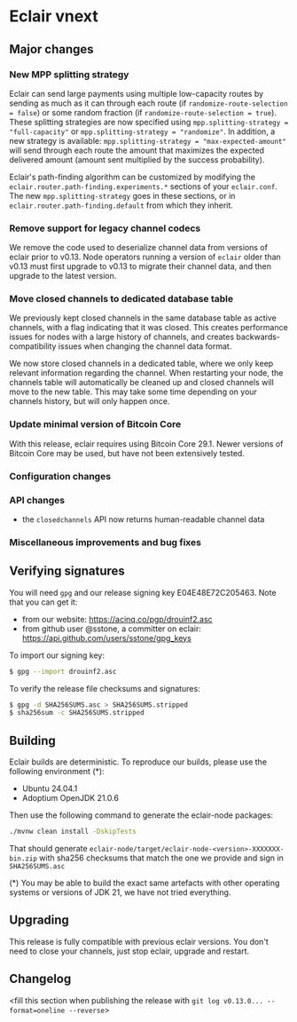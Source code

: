 # Eclair vnext

<insert here a high-level description of the release>

## Major changes

### New MPP splitting strategy

Eclair can send large payments using multiple low-capacity routes by sending as much as it can through each route (if `randomize-route-selection = false`) or some random fraction (if `randomize-route-selection = true`).
These splitting strategies are now specified using `mpp.splitting-strategy = "full-capacity"` or `mpp.splitting-strategy = "randomize"`.
In addition, a new strategy is available: `mpp.splitting-strategy = "max-expected-amount"` will send through each route the amount that maximizes the expected delivered amount (amount sent multiplied by the success probability).

Eclair's path-finding algorithm can be customized by modifying the `eclair.router.path-finding.experiments.*` sections of your `eclair.conf`.
The new `mpp.splitting-strategy` goes in these sections, or in `eclair.router.path-finding.default` from which they inherit.

### Remove support for legacy channel codecs

We remove the code used to deserialize channel data from versions of eclair prior to v0.13.
Node operators running a version of `eclair` older than v0.13 must first upgrade to v0.13 to migrate their channel data, and then upgrade to the latest version.

### Move closed channels to dedicated database table

We previously kept closed channels in the same database table as active channels, with a flag indicating that it was closed.
This creates performance issues for nodes with a large history of channels, and creates backwards-compatibility issues when changing the channel data format.

We now store closed channels in a dedicated table, where we only keep relevant information regarding the channel.
When restarting your node, the channels table will automatically be cleaned up and closed channels will move to the new table.
This may take some time depending on your channels history, but will only happen once.

### Update minimal version of Bitcoin Core

With this release, eclair requires using Bitcoin Core 29.1.
Newer versions of Bitcoin Core may be used, but have not been extensively tested.

### Configuration changes

<insert changes>

### API changes

- the `closedchannels` API now returns human-readable channel data

### Miscellaneous improvements and bug fixes

<insert changes>

## Verifying signatures

You will need `gpg` and our release signing key E04E48E72C205463. Note that you can get it:

- from our website: https://acinq.co/pgp/drouinf2.asc
- from github user @sstone, a committer on eclair: https://api.github.com/users/sstone/gpg_keys

To import our signing key:

```sh
$ gpg --import drouinf2.asc
```

To verify the release file checksums and signatures:

```sh
$ gpg -d SHA256SUMS.asc > SHA256SUMS.stripped
$ sha256sum -c SHA256SUMS.stripped
```

## Building

Eclair builds are deterministic. To reproduce our builds, please use the following environment (*):

- Ubuntu 24.04.1
- Adoptium OpenJDK 21.0.6

Then use the following command to generate the eclair-node packages:

```sh
./mvnw clean install -DskipTests
```

That should generate `eclair-node/target/eclair-node-<version>-XXXXXXX-bin.zip` with sha256 checksums that match the one we provide and sign in `SHA256SUMS.asc`

(*) You may be able to build the exact same artefacts with other operating systems or versions of JDK 21, we have not tried everything.

## Upgrading

This release is fully compatible with previous eclair versions. You don't need to close your channels, just stop eclair, upgrade and restart.

## Changelog

<fill this section when publishing the release with `git log v0.13.0... --format=oneline --reverse`>
